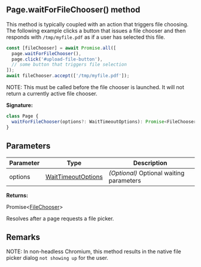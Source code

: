 ## Page.waitForFileChooser() method

This method is typically coupled with an action that triggers file choosing. The following example clicks a button that issues a file chooser and then responds with `/tmp/myfile.pdf` as if a user has selected this file.

```js
const [fileChooser] = await Promise.all([
  page.waitForFileChooser(),
  page.click('#upload-file-button'),
  // some button that triggers file selection
]);
await fileChooser.accept(['/tmp/myfile.pdf']);
```

NOTE: This must be called before the file chooser is launched. It will not return a currently active file chooser.

**Signature:**

```typescript
class Page {
  waitForFileChooser(options?: WaitTimeoutOptions): Promise<FileChooser>;
}
```

## Parameters

| Parameter | Type                                                    | Description                                   |
| --------- | ------------------------------------------------------- | --------------------------------------------- |
| options   | [WaitTimeoutOptions](./puppeteer.waittimeoutoptions.md) | <i>(Optional)</i> Optional waiting parameters |

**Returns:**

Promise&lt;[FileChooser](./puppeteer.filechooser.md)&gt;

Resolves after a page requests a file picker.

## Remarks

NOTE: In non-headless Chromium, this method results in the native file picker dialog `not showing up` for the user.
